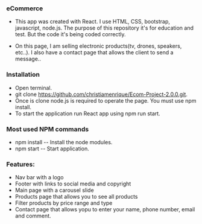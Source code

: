 ### eCommerce
* This app was created with React. I use HTML, CSS, bootstrap, javascript, node.js. The purpose of this repository it's for education and test. But the code it's being coded correctly.

* On this page, I am selling electronic products(tv, drones, speakers, etc..). I also have a contact page that allows the client to send a message..

### Installation
* Open terminal.
* git clone https://github.com/christiamenrique/Ecom-Project-2.0.0.git.
* Once is clone node.js is required to operate the page. You must use npm install.
* To start the application run React app using npm run start.


### Most used NPM commands
* npm install -- Install the node modules.
* npm start -- Start application.

### Features:
* Nav bar with a logo
* Footer with links to social media and copyright
* Main page with a carousel slide
* Products page that allows you to see all products
* Filter products by price range and type
* Contact page that allows yopu to enter your name, phone number, email and comment.
